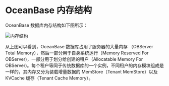 OceanBase 内存结构 
===================================



OceanBase 数据库内存结构如下图所示：

![内存结构](https://help-static-aliyun-doc.aliyuncs.com/assets/img/zh-CN/4595190061/p169573.png)

从上图可以看到，OceanBase 数据库占用了服务器的大量内存 （OBServer Total Memory），然后一部分用于自身系统运行（Memory Reserved For OBServer)，一部分用于划分给创建的租户（Allocatable Memory For OBServer)。每个租户等同于传统数据库的一个实例，不同租户的内存模块组成是一样的，其内存又分为装载增量数据的 MemStore（Tenant MemStore）以及 KVCache 缓存（Tenant Cache Memory）。

